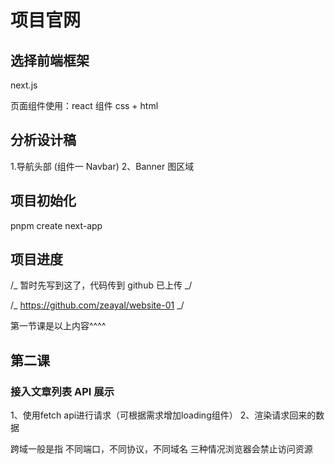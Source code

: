 # 项目官网

## 选择前端框架

next.js

页面组件使用：react 组件 css + html

## 分析设计稿

1.导航头部 (组件一 Navbar)
2、Banner 图区域

## 项目初始化

pnpm create next-app

## 项目进度

/_ 暂时先写到这了，代码传到 github 已上传 _/

/_ https://github.com/zeayal/website-01 _/

第一节课是以上内容^^^^

## 第二课
### 接入文章列表 API 展示

1、使用fetch api进行请求（可根据需求增加loading组件）
2、渲染请求回来的数据

跨域一般是指 不同端口，不同协议，不同域名 三种情况浏览器会禁止访问资源

